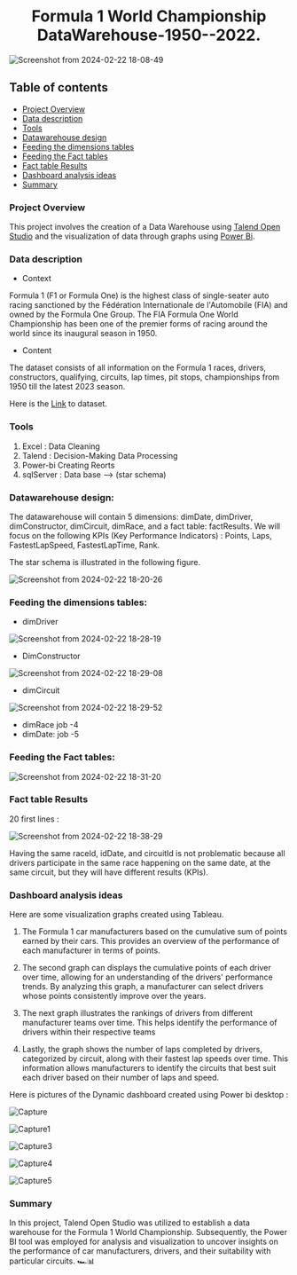 # <center>Formula 1 World Championship DataWarehouse-1950--2022.</center>

![Screenshot from 2024-02-22 18-08-49](https://github.com/smdhen/Formula-1-World-Championship-Data-Warehouse-1950---2022-/assets/96498289/68a6193e-b353-4c31-8bed-4b5217e59acd)

## Table of contents
- [Project Overview](#project-overview)
- [Data description](#data-description)
- [Tools](#tools)
- [Datawarehouse design](#datawarehouse-design)
- [Feeding the dimensions tables](#feeding-the-dimensions-tables)
- [Feeding the Fact tables](#feeding-the-fact-tables)
- [Fact table Results](#Fact-table-Results)
- [Dashboard analysis ideas](#dashboard-analysis-ideas)
- [Summary](#summary)

### Project Overview

This project involves the creation of a Data Warehouse using [Talend Open Studio](https://www.talend.com/products/talend-open-studio/)  and the visualization of data through graphs using [Power Bi](https://learn.microsoft.com/fr-fr/power-bi/). 

### Data description 

- Context

Formula 1 (F1 or Formula One) is the highest class of single-seater auto racing sanctioned by the Fédération Internationale de l'Automobile (FIA) and owned by the Formula One Group. The FIA Formula One World Championship has been one of the premier forms of racing around the world since its inaugural season in 1950. 

- Content

The dataset consists of all information on the Formula 1 races, drivers, constructors, qualifying, circuits, lap times, pit stops, championships from 1950 till the latest 2023 season.

Here is the [Link](https://www.kaggle.com/datasets/rohanrao/formula-1-world-championship-1950-2020) to dataset.

### Tools 

1. Excel : Data Cleaning 
2. Talend : Decision-Making Data Processing
3. Power-bi Creating Reorts
4. sqlServer :  Data base --> (star schema)

### Datawarehouse design:

The datawarehouse will contain 5 dimensions: dimDate, dimDriver, dimConstructor, dimCircuit, dimRace, and a fact table: factResults.
We will focus on the following KPIs (Key Performance Indicators) : Points, Laps, FastestLapSpeed, FastestLapTime, Rank.

The star schema is illustrated in the following figure.

![Screenshot from 2024-02-22 18-20-26](https://github.com/smdhen/Formula-1-World-Championship-Data-Warehouse-1950---2022-/assets/96498289/917ba6ee-5227-4d1f-ab32-76dedb8a4343)

### Feeding the dimensions tables:

- dimDriver

 ![Screenshot from 2024-02-22 18-28-19](https://github.com/smdhen/Formula-1-World-Championship-Data-Warehouse-1950---2022-/assets/96498289/f8bfda42-80ba-4d70-b699-92cb68329c7a)
  
- DimConstructor

 ![Screenshot from 2024-02-22 18-29-08](https://github.com/smdhen/Formula-1-World-Championship-Data-Warehouse-1950---2022-/assets/96498289/13ce1f58-c654-41f3-8b4e-23dc1f6ef555)

- dimCircuit

![Screenshot from 2024-02-22 18-29-52](https://github.com/smdhen/Formula-1-World-Championship-Data-Warehouse-1950---2022-/assets/96498289/8eb2c3e0-a12a-4883-b8cb-85e590cadb63)

- dimRace
  job -4
- dimDate:
  job -5
### Feeding the Fact tables:
![Screenshot from 2024-02-22 18-31-20](https://github.com/smdhen/Formula-1-World-Championship-Data-Warehouse-1950---2022-/assets/96498289/4b68608c-d423-4ae2-aeb3-d79e05f8fdae)

### Fact table Results
20 first lines : 

![Screenshot from 2024-02-22 18-38-29](https://github.com/smdhen/Formula-1-World-Championship-Data-Warehouse-1950---2022-/assets/96498289/0a72cd2d-8475-4235-b42b-850038d0b534)


Having the same raceId, idDate, and circuitId is not problematic because all drivers participate in the same race happening on the same date, at the same circuit, but they will have different results (KPIs).

### Dashboard analysis ideas
Here are some visualization graphs created using Tableau.

1. The Formula 1 car manufacturers based on the cumulative sum of points earned by their cars. This provides an overview of the performance of each manufacturer in terms of points.

2. The second graph can displays the cumulative points of each driver over time, allowing for an understanding of the drivers' performance trends. By analyzing this graph, a manufacturer can select drivers whose points consistently improve over the years.

3. The next graph illustrates the rankings of drivers from different manufacturer teams over time. This helps identify the performance of drivers within their respective teams

4. Lastly, the graph shows the number of laps completed by drivers, categorized by circuit, along with their fastest lap speeds over time. This information allows manufacturers to identify the circuits that best suit each driver based on their number of laps and speed.

Here is pictures of the Dynamic dashboard created using Power bi desktop :

![Capture](https://github.com/smdhen/Formula-one-1-World-Championship-DataWarehouse-1950-2022./assets/96498289/1546b0d5-d98a-4e1a-b596-a0482da69107)

![Capture1](https://github.com/smdhen/Formula-one-1-World-Championship-DataWarehouse-1950-2022./assets/96498289/618b5ec8-a233-4c15-af6b-7df532969e29)

![Capture3](https://github.com/smdhen/Formula-one-1-World-Championship-DataWarehouse-1950-2022./assets/96498289/a570b3e5-d6e8-45cf-84dd-11a1b9979041)

![Capture4](https://github.com/smdhen/Formula-one-1-World-Championship-DataWarehouse-1950-2022./assets/96498289/7b8936ad-6bad-4dce-ab89-0ede0f6f6aa0)

![Capture5](https://github.com/smdhen/Formula-one-1-World-Championship-DataWarehouse-1950-2022./assets/96498289/b63de786-6710-4755-a313-02b4e2fe8830)


### Summary
In this project, Talend Open Studio was utilized to establish a data warehouse for the Formula 1 World Championship. Subsequently, the Power BI tool was employed for analysis and visualization to uncover insights on the performance of car manufacturers, drivers, and their suitability with particular circuits. 🏎️📊 
